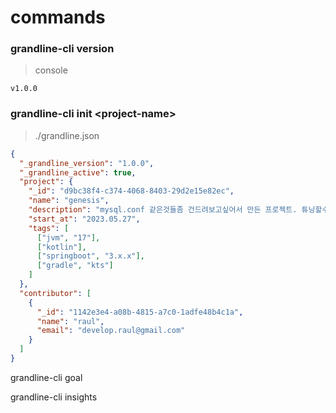 # commands
### grandline-cli version
> console
```
v1.0.0
```

### grandline-cli init \<project-name>

> ./grandline.json
```json
{
  "_grandline_version": "1.0.0",
  "_grandline_active": true,
  "project": {
    "_id": "d9bc38f4-c374-4068-8403-29d2e15e82ec",
    "name": "genesis",
    "description": "mysql.conf 같은것들좀 건드려보고싶어서 만든 프로젝트. 튜닝할수록 트래픽 증가시킬 예정",
    "start_at": "2023.05.27",
    "tags": [
      ["jvm", "17"],
      ["kotlin"],
      ["springboot", "3.x.x"],
      ["gradle", "kts"]
    ]
  },
  "contributor": [
    {
      "_id": "1142e3e4-a08b-4815-a7c0-1adfe48b4c1a",
      "name": "raul",
      "email": "develop.raul@gmail.com"
    }
  ]
}
```

grandline-cli goal

grandline-cli insights